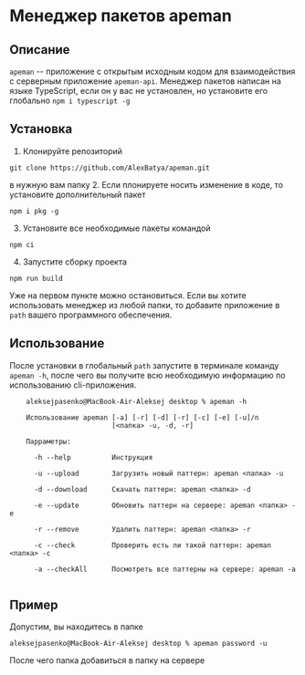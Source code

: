 # Менеджер пакетов apeman 

## Описание 
```apeman``` -- приложение с открытым исходным кодом для взаимодействия с серверным приложение ```apeman-api```. Менеджер пакетов написан на языке TypeScript, если он у вас не установлен, но установите его глобально ```npm i typescript -g```


## Установка 
1. Клонируйте репозиторий 
```console
git clone https://github.com/AlexBatya/apeman.git
``` 
в нужную вам папку 
2. Если плонируете носить изменение в коде, то установите дополнительный пакет 
```console
npm i pkg -g
```
3. Установите все необходимые пакеты командой 
```console
npm ci
``` 
4. Запустите сборку проекта 
```console
npm run build
```


Уже на первом пункте можно остановиться. Если вы хотите использовать менеджер из любой папки, то добавите приложение в ```path``` вашего программного обеспечения.

## Использование 
После установки в глобальный ```path``` запустите в терминале команду ```apeman -h```, после чего вы получите всю необходимую информацию по использованию cli-приложения.
```console
    aleksejpasenko@MacBook-Air-Aleksej desktop % apeman -h

    Использование apeman [-a] [-r] [-d] [-r] [-c] [-e] [-u]/n
                         [<папка> -u, -d, -r]

    Парраметры: 

      -h --help          Инструкция

      -u --upload        Загрузить новый паттерн: apeman <папка> -u
      
      -d --download      Скачать паттерн: apeman <папка> -d

      -e --update        Обновить паттерн на сервере: apeman <папка> -e

      -r --remove        Удалить паттерн: apeman <папка> -r

      -c --check         Проверить есть ли такой паттерн: apeman <папка> -c

      -a --checkAll      Посмотреть все паттерны на сервере: apeman -a


```

## Пример 
Допустим, вы находитесь в папке 
```conosle
aleksejpasenko@MacBook-Air-Aleksej desktop % apeman password -u
```
После чего папка добавиться в папку на сервере 